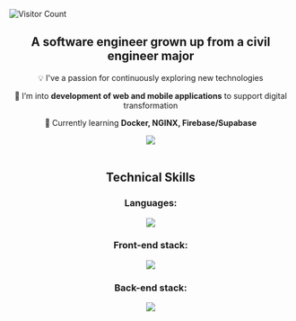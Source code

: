 ![Visitor Count](https://visitor-badge.laobi.icu/badge?page_id=MiguelG97.MiguelG97)



<h2 align="center">A software engineer grown up from a civil engineer major</h2>
<div align="center">
 
 :bulb:  I've a passion for continuously exploring new technologies
 
 💬 I’m into **development of web and mobile applications** to support digital transformation 

🌱 Currently learning **Docker, NGINX, Firebase/Supabase**

 </div>
<div align="center"> 
  <a href="https://www.linkedin.com/in/miguelgutierrezt" target="_blank">
    <img src="https://img.shields.io/badge/LinkedIn-0077B5?style=for-the-badge&logo=linkedin&logoColor=white" target="_blank" />
  </a>
</div>

<br/>

<h2 align="center">Technical Skills</h2>
<div align="center">
  <h3>Languages: </h3>
    <img src="https://skillicons.dev/icons?i=typescript,javascript,dart,cs,python" />
  <h3>Front-end stack: </h3>
    <img src="https://skillicons.dev/icons?i=react,mui,tailwind,nextjs,flutter,threejs" />
  <h3>Back-end stack: </h3>
  <img src="https://skillicons.dev/icons?i=nodejs,nestjs,firebase,mongodb,postgresql,aws" />
</div>
